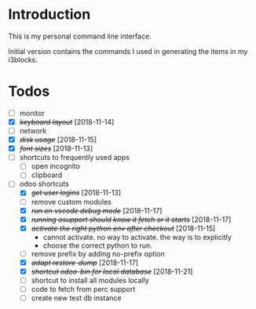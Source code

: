 # Introduction

This is my personal command line interface.

Initial version contains the commands I used in generating the items in my
i3blocks.

# Todos

* [ ] monitor
* [X] ~~*keyboard layout*~~ [2018-11-14]
* [ ] network
* [X] ~~*disk usage*~~ [2018-11-15]
* [X] ~~*font sizes*~~ [2018-11-13]
* [ ] shortcuts to frequently used apps
    * [ ] open incognito
    * [ ] clipboard
* [ ] odoo shortcuts
    * [X] ~~*get user logins*~~ [2018-11-13]
    * [ ] remove custom modules
    * [X] ~~*run on vscode debug mode*~~ [2018-11-17]
    * [X] ~~*running osupport should know it fetch or it starts*~~ [2018-11-17]
    * [X] ~~*activate the right python env after checkout*~~ [2018-11-15]
        - cannot activate. no way to activate. the way is to explicitly
        - choose the correct python to run.
    * [ ] remove prefix by adding no-prefix option
    * [X] ~~*adapt restore-dump*~~ [2018-11-17]
    * [X] ~~*shortcut odoo-bin for local database*~~ [2018-11-21]
    * [ ] shortcut to install all modules locally
    * [ ] code to fetch from perc support
    * [ ] create new test db instance